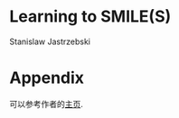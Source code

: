# Learning to SMILE(S)

Stanislaw Jastrzebski



# Appendix

可以参考作者的[主页](http://kudkudak.github.io/).